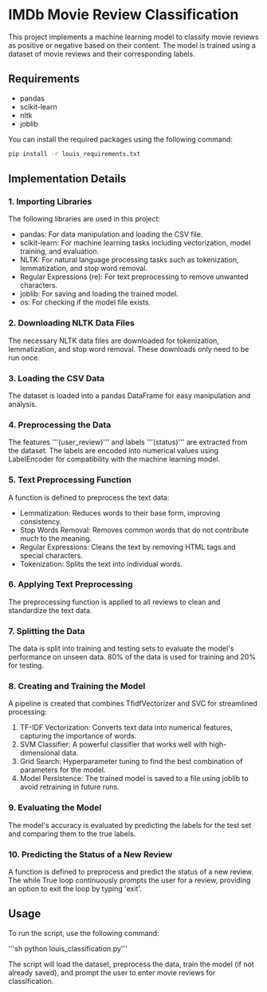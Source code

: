 # IMDb Movie Review Classification

This project implements a machine learning model to classify movie reviews as positive or negative based on their content. The model is trained using a dataset of movie reviews and their corresponding labels.

## Requirements

- pandas
- scikit-learn
- nltk
- joblib

You can install the required packages using the following command:

```sh
pip install -r louis_requirements.txt
```

## Implementation Details
### 1. Importing Libraries
The following libraries are used in this project:

* pandas: For data manipulation and loading the CSV file.
* scikit-learn: For machine learning tasks including vectorization, model training, and evaluation.
* NLTK: For natural language processing tasks such as tokenization, lemmatization, and stop word removal.
* Regular Expressions (re): For text preprocessing to remove unwanted characters.
* joblib: For saving and loading the trained model.
* os: For checking if the model file exists.

### 2. Downloading NLTK Data Files
The necessary NLTK data files are downloaded for tokenization, lemmatization, and stop word removal. These downloads only need to be run once.

### 3. Loading the CSV Data
The dataset is loaded into a pandas DataFrame for easy manipulation and analysis.

### 4. Preprocessing the Data
The features '''(user_review)''' and labels '''(status)''' are extracted from the dataset. The labels are encoded into numerical values using LabelEncoder for compatibility with the machine learning model.

### 5. Text Preprocessing Function
A function is defined to preprocess the text data:

* Lemmatization: Reduces words to their base form, improving consistency.
* Stop Words Removal: Removes common words that do not contribute much to the meaning.
* Regular Expressions: Cleans the text by removing HTML tags and special characters.
* Tokenization: Splits the text into individual words.

### 6. Applying Text Preprocessing
The preprocessing function is applied to all reviews to clean and standardize the text data.

### 7. Splitting the Data
The data is split into training and testing sets to evaluate the model's performance on unseen data. 80% of the data is used for training and 20% for testing.

### 8. Creating and Training the Model
A pipeline is created that combines TfidfVectorizer and SVC for streamlined processing:

1. TF-IDF Vectorization: Converts text data into numerical features, capturing the importance of words.
2. SVM Classifier: A powerful classifier that works well with high-dimensional data.
3. Grid Search: Hyperparameter tuning to find the best combination of parameters for the model.
4. Model Persistence: The trained model is saved to a file using joblib to avoid retraining in future runs.

### 9. Evaluating the Model
The model's accuracy is evaluated by predicting the labels for the test set and comparing them to the true labels.

### 10. Predicting the Status of a New Review
A function is defined to preprocess and predict the status of a new review. The while True loop continuously prompts the user for a review, providing an option to exit the loop by typing 'exit'.

## Usage
To run the script, use the following command:

'''sh
python louis_classification.py'''

The script will load the dataset, preprocess the data, train the model (if not already saved), and prompt the user to enter movie reviews for classification.
